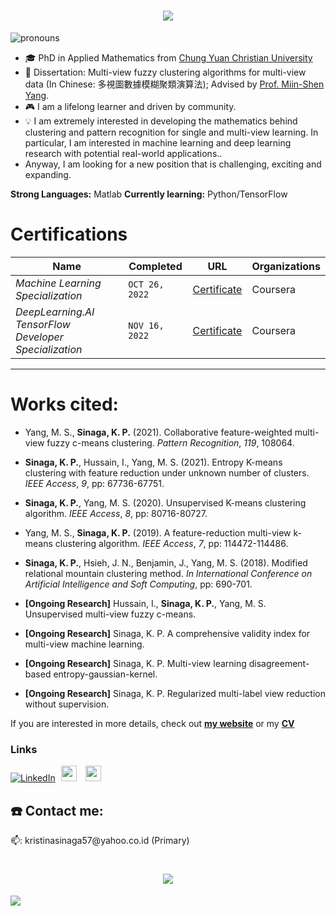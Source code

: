 <!-- # <p align="center"> </p> -->
<h1 align="center">
    <img src="https://readme-typing-svg.herokuapp.com/?lines=Hi%20there!;%20I%20am%20Kristina%20P.%20Sinaga&center=true&size=27">
  </a>
</h1>



![pronouns](https://img.shields.io/static/v1?label=pronouns&message=she/her&color=red&style=flat-square)

- 🎓 PhD in Applied Mathematics from [Chung Yuan Christian University](https://www.cycu.edu.tw/eng/)
- 📖 Dissertation: Multi-view fuzzy clustering algorithms for multi-view data (In Chinese: 多視圖數據模糊聚類演算法); Advised by [Prof. Miin-Shen Yang](https://scholar.google.com/citations?user=DTrFkOYAAAAJ&hl=zh-TW).
- 🎮 I am a lifelong learner and driven by community. 
- 💡 I am extremely interested in developing the mathematics behind clustering and pattern recognition for single and multi-view learning. In particular, I am interested in machine learning and deep learning research with potential real-world applications.. 
- Anyway, I am looking for a new position that is challenging, exciting and expanding. 

**Strong Languages:** Matlab **Currently learning:** Python/TensorFlow

# Certifications


Name | Completed |  URL | Organizations
--- | --- | --- | --- | 
*Machine Learning Specialization* | `OCT 26, 2022` | [Certificate](https://coursera.org/share/5bdbda3f14262b22782bb153174f8660) | Coursera
*DeepLearning.AI TensorFlow Developer Specialization* | `NOV 16, 2022` | [Certificate](https://coursera.org/share/b9925d646cd202d41c5fb14df2b96a8d) | Coursera


---

# Works cited:

- Yang, M. S., **Sinaga, K. P.** (2021). Collaborative feature-weighted multi-view fuzzy c-means clustering. *Pattern Recognition*, *119*, 108064.

- **Sinaga, K. P.**, Hussain, I., Yang, M. S.  (2021). Entropy K-means clustering with feature reduction under unknown number of clusters. *IEEE Access*, *9*, pp: 67736-67751.

- **Sinaga, K. P.**, Yang, M. S.  (2020). Unsupervised K-means clustering algorithm. *IEEE Access*, *8*, pp: 80716-80727.

- Yang, M. S., **Sinaga, K. P.** (2019).  A feature-reduction multi-view k-means clustering algorithm. *IEEE Access*, *7*, pp: 114472-114486.

- **Sinaga, K. P.**, Hsieh, J. N., Benjamin, J., Yang, M. S. (2018).  Modified relational mountain clustering method. *In International Conference on Artificial Intelligence and Soft Computing*, pp: 690-701.

- **[Ongoing Research]** Hussain, I., **Sinaga, K. P.**, Yang, M. S. Unsupervised multi-view fuzzy c-means.

- **[Ongoing Research]** Sinaga, K. P. A comprehensive validity index for multi-view machine learning. 

- **[Ongoing Research]** Sinaga, K. P. Multi-view learning disagreement-based entropy-gaussian-kernel.

- **[Ongoing Research]** Sinaga, K. P. Regularized multi-label view reduction without supervision.



If you are interested in more details, check out [**my website**](https://kpnaga08.github.io) or my <a href="Kristina_P_Sinaga_CV.pdf" class="btn-theme btn-theme-md btn-default-bg text-uppercase">**CV**</a><br>  

### Links

[![LinkedIn](https://img.shields.io/badge/LinkedIn-Profile-informational?style=social&logo=linkedin&logoColor=blue)](https://www.linkedin.com/in/kristina-p-sinaga-007925245/)
<a href="https://scholar.google.com/citations?user=bYFMDisAAAAJ&hl=en"><img src="https://user-images.githubusercontent.com/47393421/142145409-04c70c23-71a9-4b8d-b2df-509e7ad658dc.png" alt="scholar-logo" width="25" hspace="5"/></a>   </a><a href="https://orcid.org/0000-0003-0169-5265"><img src="https://user-images.githubusercontent.com/47393421/142146398-bcdbfc40-3646-45ec-ad13-4c41c955f983.png" alt="orcid-logo" width="25" hspace="5"/></a>


## ☎️ Contact me:

<p>📫: kristinasinaga57@yahoo.co.id (Primary)</p>


<!-- # <p align="center"> </p> -->
<h1 align="center">
    <img src="https://readme-typing-svg.herokuapp.com/?lines=Thanks%20for%20stopping%20by;%20Have%20a%20great%20day!👋&center=true&size=27">
  </a>
</h1>

![](https://komarev.com/ghpvc/?username=kpnaga08&color=blue)

